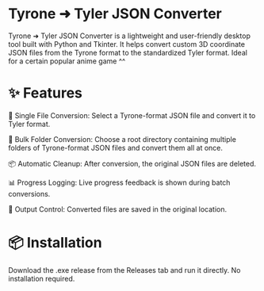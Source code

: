 # Tyrone ➜ Tyler JSON Converter
Tyrone ➜ Tyler JSON Converter is a lightweight and user-friendly desktop tool built with Python and Tkinter. It helps convert custom 3D coordinate JSON files from the Tyrone format to the standardized Tyler format. Ideal for a certain popular anime game ^^

# ✨ Features
🔁 Single File Conversion: Select a Tyrone-format JSON file and convert it to Tyler format.

📂 Bulk Folder Conversion: Choose a root directory containing multiple folders of Tyrone-format JSON files and convert them all at once.

📦 Automatic Cleanup: After conversion, the original JSON files are deleted.

📊 Progress Logging: Live progress feedback is shown during batch conversions.

💾 Output Control: Converted files are saved in the original location.


# 📦 Installation
Download the .exe release from the Releases tab and run it directly. No installation required.
